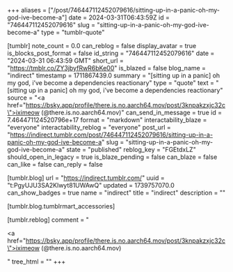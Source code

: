 +++
aliases = ["/post/746447112452079616/sitting-up-in-a-panic-oh-my-god-ive-become-a"]
date = 2024-03-31T06:43:59Z
id = "746447112452079616"
slug = "sitting-up-in-a-panic-oh-my-god-ive-become-a"
type = "tumblr-quote"

[tumblr]
note_count = 0.0
can_reblog = false
display_avatar = true
is_blocks_post_format = false
id_string = "746447112452079616"
date = "2024-03-31 06:43:59 GMT"
short_url = "https://tmblr.co/ZY3jbyfRwR6bKe00"
is_blazed = false
blog_name = "indirect"
timestamp = 1711867439.0
summary = "[sitting up in a panic] oh my god, i’ve become a dependencies reactionary"
type = "quote"
text = "[sitting up in a panic] oh my god, i&rsquo;ve become a dependencies reactionary"
source = "<a href=\"https://bsky.app/profile/there.is.no.aarch64.mov/post/3knpakzxjc32c\">iximeow (@there.is.no.aarch64.mov)</a>"
can_send_in_message = true
id = 7.464471124520796e+17
format = "markdown"
interactability_blaze = "everyone"
interactability_reblog = "everyone"
post_url = "https://indirect.tumblr.com/post/746447112452079616/sitting-up-in-a-panic-oh-my-god-ive-become-a"
slug = "sitting-up-in-a-panic-oh-my-god-ive-become-a"
state = "published"
reblog_key = "FGEtdxLZ"
should_open_in_legacy = true
is_blaze_pending = false
can_blaze = false
can_like = false
can_reply = false

[tumblr.blog]
url = "https://indirect.tumblr.com/"
uuid = "t:PgyUJU3SA2Klwyt81UWAwQ"
updated = 1739757070.0
can_show_badges = true
name = "indirect"
title = "indirect"
description = ""

[tumblr.blog.tumblrmart_accessories]

[tumblr.reblog]
comment = "<p><a href=\"https://bsky.app/profile/there.is.no.aarch64.mov/post/3knpakzxjc32c\">iximeow (@there.is.no.aarch64.mov)</a></p>"
tree_html = ""
+++
